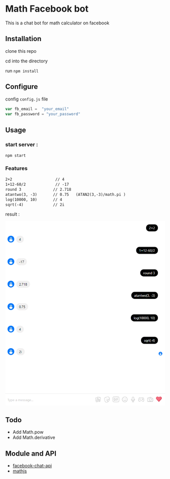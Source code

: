 # Math Facebook bot 

This is a chat bot for math calculator on facebook 
## Installation
clone this repo

cd into the directory

run `npm install`


## Configure
config `config.js` file 

```js
var fb_email =  "your_email"
var fb_password = "your_password"
```

## Usage 

### start server :
```
npm start
```

### Features   
```
2+2                   // 4
1+12-60/2             // -17
round 3              // 2.718
atantwo(3, -3)       // 0.75   (ATAN2(3,-3)/math.pi )
log(10000, 10)       // 4
sqrt(-4)             // 2i
```
result : 

![image of docs](/img_doc/bot_pic.png)


## Todo
- Add Math.pow
- Add Math.derivative

## Module and API
- [facebook-chat-api](https://github.com/Schmavery/facebook-chat-api)
- [mathjs](https://github.com/josdejong/mathjs)